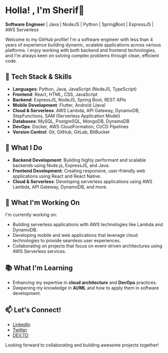 # Holla! , I'm Sherif👋

**Software Engineer** | Java | NodeJS | Python | SpringBoot | ExpressJS | AWS Serverless

Welcome to my GitHub profile! I'm a software engineer with less than 4 years of experience building dynamic, scalable applications across various platforms. I enjoy working with both backend and frontend technologies, and I'm always keen on solving complex problems through clean, efficient code.

## 🔧 Tech Stack & Skills

- **Languages**: Python, Java, JavaScript (NodeJS, TypeScript)
- **Frontend**: React, HTML, CSS, JavaScript
- **Backend**: ExpressJS, NodeJS, Spring Boot, REST APIs
- **Mobile Development**: Flutter, Android (Java)
- **Cloud & Serverless**: AWS Lambda, API Gateway, DynamoDB, StepFunctions, SAM (Serverless Application Model)
- **Databases**: MySQL, PostgreSQL, MongoDB, DynamoDB
- **DevOps**: Docker, AWS CloudFormation, CI/CD Pipelines
- **Version Control**: Git, GitHub, GitLab, BitBucket

## 🌟 What I Do

- **Backend Development**: Building highly performant and scalable backends using Node.js, ExpressJS, and Java.
- **Frontend Development**: Creating responsive, user-friendly web applications using React and React Native.
- **Cloud & Serverless**: Developing serverless applications using AWS Lambda, API Gateway, DynamoDB, and more.

## 🚀 What I'm Working On

I'm currently working on:

- Building serverless applications with AWS technologies like Lambda and DynamoDB.
- Developing mobile and web applications that leverage cloud technologies to provide seamless user experiences.
- Collaborating on projects that focus on event-driven architectures using AWS Serverless services.

## 📚 What I'm Learning

- Enhancing my expertise in **cloud architecture** and **DevOps** practices.
- Deepening my knowledge in **AI/ML** and how to apply them in software development.

## 📫 Let's Connect!

- [LinkedIn](https://linkedin.com/in/sherifawofiranye)
- [Twitter](https://x.com/sherif_on_x)
- [DEV.TO](https://dev.to/iamsherif)

Looking forward to collaborating and building awesome projects together!

